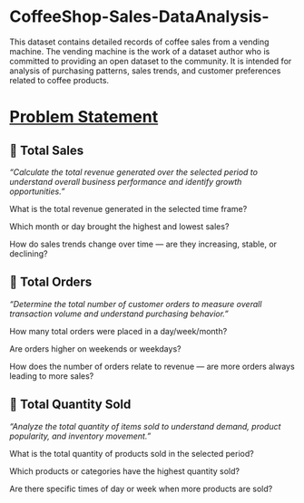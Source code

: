 # CoffeeShop-Sales-DataAnalysis-
This dataset contains detailed records of coffee sales from a vending machine. The vending machine is the work of a dataset author who is committed to providing an open dataset to the community. It is intended for analysis of purchasing patterns, sales trends, and customer preferences related to coffee products.

# <u> Problem Statement </u>
## 📌 Total Sales
*“Calculate the total revenue generated over the selected period to understand overall business performance and identify growth opportunities.”*

What is the total revenue generated in the selected time frame?

Which month or day brought the highest and lowest sales?

How do sales trends change over time — are they increasing, stable, or declining?

## 📌 Total Orders
*“Determine the total number of customer orders to measure overall transaction volume and understand purchasing behavior.”*

How many total orders were placed in a day/week/month?

Are orders higher on weekends or weekdays?

How does the number of orders relate to revenue — are more orders always leading to more sales?

## 📌 Total Quantity Sold
*“Analyze the total quantity of items sold to understand demand, product popularity, and inventory movement.”*

What is the total quantity of products sold in the selected period?

Which products or categories have the highest quantity sold?

Are there specific times of day or week when more products are sold?
#
